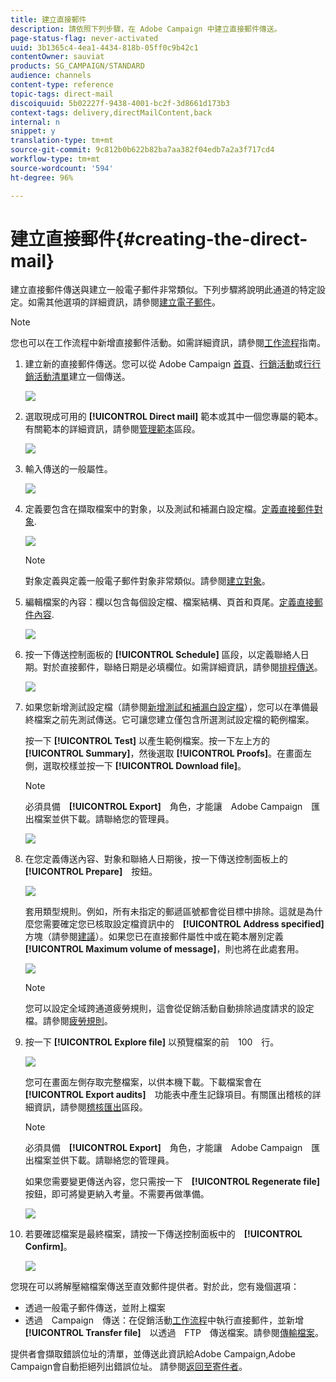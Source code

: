 ```yaml
---
title: 建立直接郵件
description: 請依照下列步驟，在 Adobe Campaign 中建立直接郵件傳送。
page-status-flag: never-activated
uuid: 3b1365c4-4ea1-4434-818b-05ff0c9b42c1
contentOwner: sauviat
products: SG_CAMPAIGN/STANDARD
audience: channels
content-type: reference
topic-tags: direct-mail
discoiquuid: 5b02227f-9438-4001-bc2f-3d8661d173b3
context-tags: delivery,directMailContent,back
internal: n
snippet: y
translation-type: tm+mt
source-git-commit: 9c812b0b622b82ba7aa382f04edb7a2a3f717cd4
workflow-type: tm+mt
source-wordcount: '594'
ht-degree: 96%

---
```



# 建立直接郵件{#creating-the-direct-mail}

建立直接郵件傳送與建立一般電子郵件非常類似。下列步驟將說明此通道的特定設定。如需其他選項的詳細資訊，請參閱[建立電子郵件](../../channels/using/creating-an-email.md)。

>[!NOTE]
>
>您也可以在工作流程中新增直接郵件活動。如需詳細資訊，請參閱[工作流程](../../automating/using/direct-mail-delivery.md)指南。

1. 建立新的直接郵件傳送。您可以從 Adobe Campaign [首頁](../../start/using/interface-description.md#home-page)、[行銷活動](../../start/using/marketing-activities.md#creating-a-marketing-activity)或[行行銷活動清單](../../start/using/programs-and-campaigns.md#creating-a-campaign)建立一個傳送。

   ![](assets/direct_mail_1.png)

1. 選取現成可用的 **[!UICONTROL Direct mail]** 範本或其中一個您專屬的範本。有關範本的詳細資訊，請參閱[管理範本](../../start/using/marketing-activity-templates.md)區段。

   ![](assets/direct_mail_2.png)

1. 輸入傳送的一般屬性。

   ![](assets/direct_mail_3.png)

1. 定義要包含在擷取檔案中的對象，以及測試和補漏白設定檔。[定義直接郵件對象](../../channels/using/defining-the-direct-mail-audience.md).

   ![](assets/direct_mail_4.png)

   >[!NOTE]
   >
   >對象定義與定義一般電子郵件對象非常類似。請參閱[建立對象](../../audiences/using/creating-audiences.md)。

1. 編輯檔案的內容：欄以包含每個設定檔、檔案結構、頁首和頁尾。[定義直接郵件內容](../../channels/using/defining-the-direct-mail-content.md).

   ![](assets/direct_mail_5.png)

1. 按一下傳送控制面板的 **[!UICONTROL Schedule]** 區段，以定義聯絡人日期。對於直接郵件，聯絡日期是必填欄位。如需詳細資訊，請參閱[排程傳送](../../sending/using/about-scheduling-messages.md)。

   ![](assets/direct_mail_8.png)

1. 如果您新增測試設定檔（請參閱[新增測試和補漏白設定檔](../../channels/using/defining-the-direct-mail-audience.md#adding-test-and-trap-profiles)），您可以在準備最終檔案之前先測試傳送。它可讓您建立僅包含所選測試設定檔的範例檔案。

   按一下 **[!UICONTROL Test]** 以產生範例檔案。按一下左上方的 **[!UICONTROL Summary]**，然後選取 **[!UICONTROL Proofs]**。在畫面左側，選取校樣並按一下 **[!UICONTROL Download file]**。

   >[!NOTE]
   >
   >必須具備　**[!UICONTROL Export]**　角色，才能讓　Adobe Campaign　匯出檔案並供下載。請聯絡您的管理員。

   ![](assets/direct_mail_19.png)

1. 在您定義傳送內容、對象和聯絡人日期後，按一下傳送控制面板上的　**[!UICONTROL Prepare]**　按鈕。

   ![](assets/direct_mail_16.png)

   套用類型規則。例如，所有未指定的郵遞區號都會從目標中排除。這就是為什麼您需要確定您已核取設定檔資訊中的　**[!UICONTROL Address specified]**　方塊（請參閱[建議](../../channels/using/about-direct-mail.md#recommendations)）。如果您已在直接郵件屬性中或在範本層別定義　**[!UICONTROL Maximum volume of message]**，則也將在此處套用。

   ![](assets/direct_mail_25.png)

   >[!NOTE]
   >
   >您可以設定全域跨通道疲勞規則，這會從促銷活動自動排除過度請求的設定檔。請參閱[疲勞規則](../../sending/using/fatigue-rules.md)。

1. 按一下 **[!UICONTROL Explore file]** 以預覽檔案的前　100　行。

   ![](assets/direct_mail_18.png)

   您可在畫面左側存取完整檔案，以供本機下載。下載檔案會在　**[!UICONTROL Export audits]**　功能表中產生記錄項目。有關匯出稽核的詳細資訊，請參閱[稽核匯出](../../administration/using/auditing-export-logs.md)區段。

   >[!NOTE]
   >
   >必須具備　**[!UICONTROL Export]**　角色，才能讓　Adobe Campaign　匯出檔案並供下載。請聯絡您的管理員。

   如果您需要變更傳送內容，您只需按一下　**[!UICONTROL Regenerate file]**　按鈕，即可將變更納入考量。不需要再做準備。

   ![](assets/direct_mail_21.png)

1. 若要確認檔案是最終檔案，請按一下傳送控制面板中的　**[!UICONTROL Confirm]**。

   ![](assets/direct_mail_20.png)

您現在可以將解壓縮檔案傳送至直效郵件提供者。對於此，您有幾個選項：

* 透過一般電子郵件傳送，並附上檔案
* 透過　Campaign　傳送：在促銷活動[工作流程](../../automating/using/direct-mail-delivery.md)中執行直接郵件，並新增　**[!UICONTROL Transfer file]**　以透過　FTP　傳送檔案。請參閱[傳輸檔案](../../automating/using/transfer-file.md)。

提供者會擷取錯誤位址的清單，並傳送此資訊給Adobe Campaign,Adobe Campaign會自動拒絕列出錯誤位址。 請參閱[返回至寄件者](../../channels/using/return-to-sender.md)。
